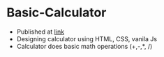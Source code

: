 # Basic-Calculator
- Published at [link](https://amangtm.github.io/Basic-Calculator/index.html)
- Designing calculator using HTML, CSS, vanila Js
- Calculator does basic math operations (+,-,*, /) 


